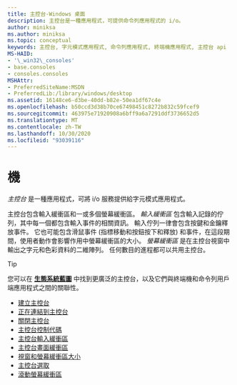 ```yaml
---
title: 主控台-Windows 桌面
description: 主控台是一種應用程式，可提供命令列應用程式的 i/o。
author: miniksa
ms.author: miniksa
ms.topic: conceptual
keywords: 主控台, 字元模式應用程式, 命令列應用程式, 終端機應用程式, 主控台 api
MS-HAID:
- '\_win32\_consoles'
- base.consoles
- consoles.consoles
MSHAttr:
- PreferredSiteName:MSDN
- PreferredLib:/library/windows/desktop
ms.assetid: 16148ce6-d3be-40dd-b82e-50ea1df67c4e
ms.openlocfilehash: b50ccd3d38b70ce67498451c8272b832c59fcef9
ms.sourcegitcommit: 463975e71920908a6bff9a6a7291ddf3736652d5
ms.translationtype: MT
ms.contentlocale: zh-TW
ms.lasthandoff: 10/30/2020
ms.locfileid: "93039116"
---
```

# <a name="consoles"></a>機

*主控台* 是一種應用程式，可將 i/o 服務提供給字元模式應用程式。

主控台包含輸入緩衝區和一或多個螢幕緩衝區。 *輸入緩衝區* 包含輸入記錄的佇列，其中每一個都包含輸入事件的相關資訊。 輸入佇列一律會包含按鍵和金鑰釋放事件。 它也可能包含滑鼠事件 (指標移動和按鈕按下和釋放) 和事件，在這段期間，使用者動作會影響作用中螢幕緩衝區的大小。 *螢幕緩衝區* 是在主控台視窗中輸出之字元和色彩資料的二維陣列。 任何數目的進程都可以共用主控台。

> [!TIP]
>您可以在 **[生態系統藍圖](ecosystem-roadmap.md)** 中找到更廣泛的主控台，以及它們與終端機和命令列用戶端應用程式之間的關聯性。

- [建立主控台](creation-of-a-console.md)
- [正在連結到主控台](attaching-to-a-console.md)
- [關閉主控台](closing-a-console.md)
- [主控台控制代碼](console-handles.md)
- [主控台輸入緩衝區](console-input-buffer.md)
- [主控台畫面緩衝區](console-screen-buffers.md)
- [視窗和螢幕緩衝區大小](window-and-screen-buffer-size.md)
- [主控台選取](console-selection.md)
- [滾動螢幕緩衝區](scrolling-the-screen-buffer.md)
